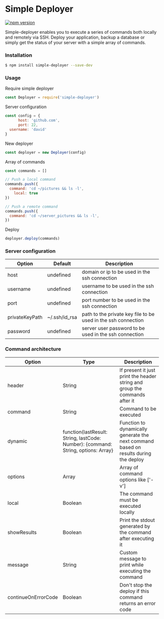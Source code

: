 # Simple Deployer

[![npm version](https://badge.fury.io/js/simple-deployer.svg)](https://www.npmjs.com/package/simple-deployer)

Simple-deployer enables you to execute a series of commands both locally and remotely via SSH. Deploy your application, backup a database or simply get the status of your server with a simple array of commands.

### Installation

```sh
$ npm install simple-deployer --save-dev
```

### Usage

Require simple deployer
```js
const Deployer = require('simple-deployer')
```

Server configuration
```js
const config = {
      host: 'github.com',
      port: 22,
  username: 'david'
}
```

New deployer
```js
const deployer = new Deployer(config)
```

Array of commands
```js
const commands = []

// Push a local command
commands.push({
  command: 'cd ~/pictures && ls -l',
    local: true
})

// Push a remote command
commands.push({
  command: 'cd ~/server_pictures && ls -l',
})
```

Deploy
```js
deployer.deploy(commands)
```

### Server configuration

| Option | Default | Description |
| ------ | ------ | ------ |
| host | undefined | domain or ip to be used in the ssh connection |
| username | undefined | username to be used in the ssh connection |
| port | undefined | port number to be used in the ssh connection |
| privateKeyPath | ~/.ssh/id_rsa | path to the private key file to be used in the ssh connection |
| password | undefined | server user password to be used in the ssh connection  |

### Command architecture
| Option | Type | Description |
| ------ | ------ | ------ |
| header | String | If present it just print the header string and group the commands after it |
| command | String | Command to be executed |
| dynamic | function(lastResult: String, lastCode: Number): {command: String, options: Array} | Function to dynamically generate the next command based on results during the deploy |
| options| Array | Array of command options like ['-v'] |
| local | Boolean | The command must be executed locally |
| showResults | Boolean | Print the stdout generated by the command after executing it |
| message | String | Custom message to print while executing the command |
| continueOnErrorCode | Boolean | Don't stop the deploy if this command returns an error code |

